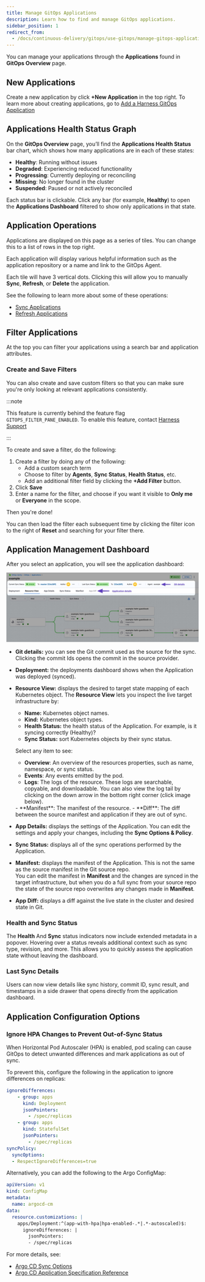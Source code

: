 ```yaml
---
title: Manage GitOps Applications
description: Learn how to find and manage GitOps applications.
sidebar_position: 1
redirect_from:
  - /docs/continuous-delivery/gitops/use-gitops/manage-gitops-applications
---
```


You can manage your applications through the **Applications** found in **GitOps Overview** page. 

<DocVideo src="https://app.tango.us/app/embed/Navigating-GitOps-to-Access-Applications-in-Harness-cad0aa3f8abd4f1d96af0e482c51729e" title="Navigating GitOps to Access Applications in Harness" />

## New Applications

Create a new application by click **+New Application** in the top right. To learn more about creating applications, go to [Add a Harness GitOps Application](/docs/continuous-delivery/gitops/get-started/harness-cd-git-ops-quickstart#step-4-add-a-harness-gitops-application)

## Applications Health Status Graph

On the **GitOps Overview** page, you’ll find the **Applications Health Status** bar chart, which shows how many applications are in each of these states:

- **Healthy**: Running without issues  
- **Degraded**: Experiencing reduced functionality  
- **Progressing**: Currently deploying or reconciling  
- **Missing**: No longer found in the cluster  
- **Suspended**: Paused or not actively reconciled  

Each status bar is clickable. Click any bar (for example, **Healthy**) to open the **Applications Dashboard** filtered to show only applications in that state.


<div align="center">
  <DocImage path={require('./static/applications-health-status.png')} width="60%" height="60%" title="Click to view full size image" />
</div>

## Application Operations

Applications are displayed on this page as a series of tiles. You can change this to a list of rows in the top right. 

Each application will display various helpful information such as the application repository or a name and link to the GitOps Agent. 

Each tile will have 3 vertical dots. Clicking this will allow you to manually **Sync**, **Refresh**, or **Delete** the application. 

See the following to learn more about some of these operations:
- [Sync Applications](/docs/continuous-delivery/gitops/application/sync-gitops-applications)
- [Refresh Applications](/docs/continuous-delivery/gitops/get-started/harness-git-ops-basics#refresh)

## Filter Applications

At the top you can filter your applications using a search bar and application attributes.

### Create and Save Filters

You can also create and save custom filters so that you can make sure you're only looking at relevant applications consistently. 

:::note

This feature is currently behind the feature flag `GITOPS_FILTER_PANE_ENABLED`. To enable this feature, contact [Harness Support](mailto:support@harness.io)

:::

To create and save a filter, do the following:

1. Create a filter by doing any of the following:
    - Add a custom search term
    - Choose to filter by **Agents**, **Sync Status**, **Health Status**, etc.
    - Add an additional filter field by clicking the **+Add Filter** button.
2. Click **Save**
3. Enter a name for the filter, and choose if you want it visible to **Only me** or **Everyone** in the scope. 

Then you're done!

You can then load the filter each subsequent time by clicking the filter icon to the right of **Reset** and searching for your filter there. 

## Application Management Dashboard

After you select an application, you will see the application dashboard:

![](./static/manage-application-dashboard.png)

* **Git details:** you can see the Git commit used as the source for the sync. Clicking the commit Ids opens the commit in the source provider.
* **Deployment:** the deployments dashboard shows when the Application was deployed (synced).
* **Resource View:** displays the desired to target state mapping of each Kubernetes object.
  The **Resource View** lets you inspect the live target infrastructure by:
	+ **Name:** Kubernetes object names.
	+ **Kind:** Kubernetes object types.
	+ **Health Status:** the health status of the Application. For example, is it syncing correctly (Healthy)?
	+ **Sync Status:** sort Kubernetes objects by their sync status.

  Select any item to see:
    - **Overview**: An overview of the resources properties, such as name, namespace, or sync status.
    - **Events**: Any events emitted by the pod.
    - **Logs**: The logs of the resource. These logs are searchable, copyable, and downloadable. You can also view the log tail by clicking on the down arrow in the bottom right corner (click image below).
    <div align="center">
      <DocImage path={require('./static/log-tail-down-arrow.png')} width="50%" height="50%" title="Click to view full size image" />
    </div>
    - **Manifest**: The manifest of the resource.
    - **Diff**: The diff between the source manifest and application if they are out of sync.


* **App Details:** displays the settings of the Application. You can edit the settings and apply your changes, including the **Sync Options & Policy**.
* **Sync Status:** displays all of the sync operations performed by the Application.
* **Manifest:** displays the manifest of the Application. This is not the same as the source manifest in the Git source repo.  
You can edit the manifest in **Manifest** and the changes are synced in the target infrastructure, but when you do a full sync from your source repo the state of the source repo overwrites any changes made in **Manifest**.
* **App Diff:** displays a diff against the live state in the cluster and desired state in Git. 

### Health and Sync Status

The **Health** And **Sync** status indicators now include extended metadata in a popover. Hovering over a status reveals additional context such as sync type, revision, and more. This allows you to quickly assess the application state without leaving the dashboard.

<div align="center">
  <DocImage path={require('./static/health-status.png')} width="80%" height="80%" title="Click to view full size image" />
</div>

<div align="center">
  <DocImage path={require('./static/sync-status.png')} width="80%" height="80%" title="Click to view full size image" />
</div>

### Last Sync Details

Users can now view details like sync history, commit ID, sync result, and timestamps in a side drawer that opens directly from the application dashboard. 

<div align="center">
  <DocImage path={require('./static/last-sync-details.png')} width="80%" height="80%" title="Click to view full size image" />
</div>

## Application Configuration Options

### Ignore HPA Changes to Prevent Out-of-Sync Status

When Horizontal Pod Autoscaler (HPA) is enabled, pod scaling can cause GitOps to detect unwanted differences and mark applications as out of sync. 

To prevent this, configure the following in the application to ignore differences on replicas:

```yaml
ignoreDifferences:
    - group: apps
      kind: Deployment
      jsonPointers:
        - /spec/replicas
    - group: apps
      kind: StatefulSet
      jsonPointers:
        - /spec/replicas
syncPolicy: 
  syncOptions: 
  - RespectIgnoreDifferences=true
```

Alternatively, you can add the following to the Argo ConfigMap:

```yaml
apiVersion: v1
kind: ConfigMap
metadata:
  name: argocd-cm
data:
  resource.customizations: |
    apps/Deployment:^(app-with-hpa|hpa-enabled-.*|.*-autoscaled)$:
      ignoreDifferences: |
        jsonPointers:
        - /spec/replicas
```

For more details, see:
- [Argo CD Sync Options](https://argo-cd.readthedocs.io/en/stable/user-guide/sync-options/#respect-ignore-difference-configs)
- [Argo CD Application Specification Reference](https://argo-cd.readthedocs.io/en/stable/user-guide/application-specification/)